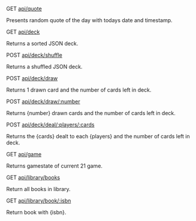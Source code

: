 
GET [api/quote](./api/quote)

Presents random quote of the day with todays date and timestamp.

GET [api/deck](./api/deck)

Returns a sorted JSON deck.

POST [api/deck/shuffle](./api/deck/shuffle)

Returns a shuffled JSON deck.

POST [api/deck/draw](./api/deck/draw)

Returns 1 drawn card and the number of cards left in deck.

POST [api/deck/draw/:number](./api/deck/draw/3)

Returns {number} drawn cards and the number of cards left in deck.

POST [api/deck/deal/:players/:cards](./api/deck/deal/3/3)

Returns the {cards} dealt to each {players} and the number of cards left in deck.

GET [api/game](./api/game)

Returns gamestate of current 21 game.

GET [api/library/books](./api/library/books)

Return all books in library.

GET [api/library/book/:isbn](./api/library/book/978-1-2345-6789-1)

Return book with {isbn}.
